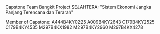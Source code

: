 Capstone Team Bangkit Project SEJAHTERA: "Sistem Ekonomi Jangka Panjang Terencana dan Terarah"

Member of Capstone:
A444B4KY0225
A009B4KY2643
C179B4KY2525
C179B4KY4535
M297B4KX1982
M297B4KY2960
M297B4KX4278
